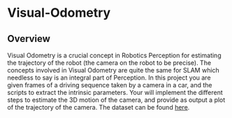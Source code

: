 # Visual-Odometry


## Overview

Visual Odometry is a crucial concept in Robotics Perception for estimating the trajectory of the robot (the camera on the robot to be precise). The concepts involved in Visual Odometry are quite the same for SLAM which needless to say is an integral part of Perception.
In this project you are given frames of a driving sequence taken by a camera in a car, and the scripts to extract the intrinsic parameters. Your will implement the different steps to estimate the 3D motion of the camera, and provide as output a plot of the trajectory of the camera. The dataset can be found [here](https://drive.google.com/drive/folders/1f2xHP_l8croofUL_G5RZKmJo2YE9spx9).
